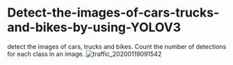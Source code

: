 # Detect-the-images-of-cars-trucks-and-bikes-by-using-YOLOV3
detect the images of cars, trucks and bikes. Count the number of detections for each class in an image. ![traffic_20200119091542](https://github.com/Dhananjaysingh09/Detect-the-images-of-cars-trucks-and-bikes-by-using-YOLOV3/assets/111298483/af5805a0-9273-498c-a8a8-da9f17417967)
